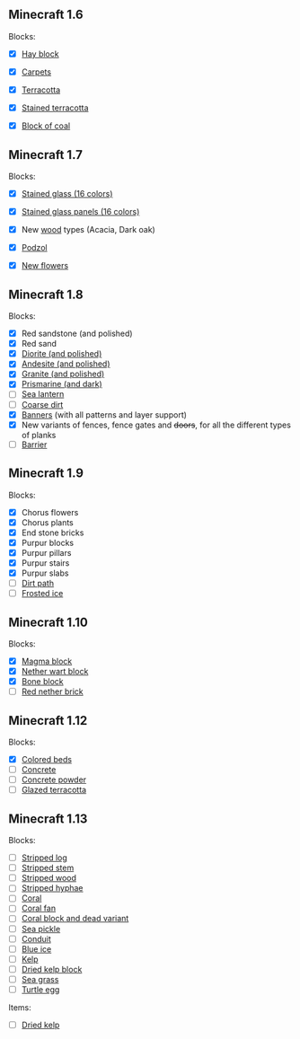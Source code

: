 ## Minecraft 1.6 
Blocks:
- [x] [Hay block](https://minecraft.fandom.com/ru/wiki/%D0%A1%D0%BD%D0%BE%D0%BF_%D1%81%D0%B5%D0%BD%D0%B0)
- [x] [Carpets](https://minecraft.fandom.com/ru/wiki/%D0%9A%D0%BE%D0%B2%D1%91%D1%80)
- [x] [Terracotta](https://minecraft.fandom.com/ru/wiki/%D0%A2%D0%B5%D1%80%D1%80%D0%B0%D0%BA%D0%BE%D1%82%D0%B0)
- [x] [Stained terracotta](https://minecraft.fandom.com/ru/wiki/%D0%A2%D0%B5%D1%80%D1%80%D0%B0%D0%BA%D0%BE%D1%82%D0%B0)
- [x] [Block of coal](https://minecraft.fandom.com/ru/wiki/%D0%A3%D0%B3%D0%BE%D0%BB%D1%8C%D0%BD%D1%8B%D0%B9_%D0%B1%D0%BB%D0%BE%D0%BA)


## Minecraft 1.7 
Blocks:
- [x] [Stained glass (16 colors)](https://minecraft.fandom.com/ru/wiki/%D0%A1%D1%82%D0%B5%D0%BA%D0%BB%D0%BE)
- [x] [Stained glass panels (16 colors)](https://minecraft.fandom.com/ru/wiki/%D0%A1%D1%82%D0%B5%D0%BA%D0%BB%D1%8F%D0%BD%D0%BD%D0%B0%D1%8F_%D0%BF%D0%B0%D0%BD%D0%B5%D0%BB%D1%8C)
- [x] New [wood](https://minecraft.fandom.com/ru/wiki/%D0%94%D1%80%D0%B5%D0%B2%D0%B5%D1%81%D0%B8%D0%BD%D0%B0) types (Acacia, Dark oak)
- [x] [Podzol](https://minecraft.fandom.com/ru/wiki/%D0%9F%D0%BE%D0%B4%D0%B7%D0%BE%D0%BB)
- [x] [New flowers](https://minecraft.fandom.com/ru/wiki/%D0%A6%D0%B2%D0%B5%D1%82%D1%8B)


## Minecraft 1.8 
Blocks:
- [x] Red sandstone (and polished)
- [x] Red sand
- [x] [Diorite (and polished)](https://minecraft.fandom.com/ru/wiki/%D0%94%D0%B8%D0%BE%D1%80%D0%B8%D1%82)
- [x] [Andesite (and polished)](https://minecraft.fandom.com/ru/wiki/%D0%90%D0%BD%D0%B4%D0%B5%D0%B7%D0%B8%D1%82)
- [x] [Granite (and polished)](https://minecraft.fandom.com/ru/wiki/%D0%93%D1%80%D0%B0%D0%BD%D0%B8%D1%82)
- [x] [Prismarine (and dark)](https://minecraft.fandom.com/ru/wiki/%D0%9F%D1%80%D0%B8%D0%B7%D0%BC%D0%B0%D1%80%D0%B8%D0%BD)
- [ ] [Sea lantern](https://minecraft.fandom.com/ru/wiki/%D0%9C%D0%BE%D1%80%D1%81%D0%BA%D0%BE%D0%B9_%D1%84%D0%BE%D0%BD%D0%B0%D1%80%D1%8C)
- [ ] [Coarse dirt](https://minecraft.fandom.com/ru/wiki/%D0%97%D0%B5%D0%BC%D0%BB%D1%8F)
- [x] [Banners](https://minecraft.fandom.com/ru/wiki/%D0%A4%D0%BB%D0%B0%D0%B3) (with all patterns and layer support)
- [x] New variants of fences, fence gates and ~~doors~~, for all the different types of planks
- [ ] [Barrier](https://minecraft.fandom.com/ru/wiki/%D0%91%D0%B0%D1%80%D1%8C%D0%B5%D1%80)

## Minecraft 1.9
Blocks:
- [x] Chorus flowers
- [x] Chorus plants
- [x] End stone bricks
- [x] Purpur blocks
- [x] Purpur pillars
- [x] Purpur stairs
- [x] Purpur slabs
- [ ] [Dirt path](https://minecraft.fandom.com/ru/wiki/%D0%A2%D1%80%D0%B0%D0%B2%D1%8F%D0%BD%D0%B0%D1%8F_%D1%82%D1%80%D0%BE%D0%BF%D0%B8%D0%BD%D0%BA%D0%B0)
- [ ] [Frosted ice](https://minecraft.fandom.com/ru/wiki/%D0%9F%D0%BE%D0%B4%D0%BC%D0%BE%D1%80%D0%BE%D0%B6%D0%B5%D0%BD%D0%BD%D1%8B%D0%B9_%D0%BB%D1%91%D0%B4)

## Minecraft 1.10
Blocks:
- [x] [Magma block](https://minecraft.fandom.com/ru/wiki/%D0%9C%D0%B0%D0%B3%D0%BC%D0%BE%D0%B2%D1%8B%D0%B9_%D0%B1%D0%BB%D0%BE%D0%BA)
- [x] [Nether wart block](https://minecraft.fandom.com/ru/wiki/%D0%91%D0%BB%D0%BE%D0%BA_%D0%BD%D0%B0%D1%80%D0%BE%D1%81%D1%82%D0%B0_%D0%9D%D0%B8%D0%B6%D0%BD%D0%B5%D0%B3%D0%BE_%D0%BC%D0%B8%D1%80%D0%B0)
- [x] [Bone block](https://minecraft.fandom.com/ru/wiki/%D0%9A%D0%BE%D1%81%D1%82%D1%8F%D0%BD%D0%BE%D0%B9_%D0%B1%D0%BB%D0%BE%D0%BA)
- [ ] [Red nether brick](https://minecraft.fandom.com/ru/wiki/%D0%9A%D0%B8%D1%80%D0%BF%D0%B8%D1%87_%D0%9D%D0%B8%D0%B6%D0%BD%D0%B5%D0%B3%D0%BE_%D0%BC%D0%B8%D1%80%D0%B0)

## Minecraft 1.12
Blocks:
- [x] [Colored beds](https://minecraft.fandom.com/ru/wiki/%D0%9A%D1%80%D0%BE%D0%B2%D0%B0%D1%82%D1%8C)
- [ ] [Concrete](https://minecraft.fandom.com/ru/wiki/%D0%91%D0%B5%D1%82%D0%BE%D0%BD)
- [ ] [Concrete powder](https://minecraft.fandom.com/ru/wiki/%D0%A6%D0%B5%D0%BC%D0%B5%D0%BD%D1%82)
- [ ] [Glazed terracotta](https://minecraft.fandom.com/ru/wiki/%D0%93%D0%BB%D0%B0%D0%B7%D1%83%D1%80%D0%BE%D0%B2%D0%B0%D0%BD%D0%BD%D0%B0%D1%8F_%D0%BA%D0%B5%D1%80%D0%B0%D0%BC%D0%B8%D0%BA%D0%B0)

## Minecraft 1.13
Blocks:
- [ ] [Stripped log](https://minecraft.fandom.com/ru/wiki/%D0%94%D1%80%D0%B5%D0%B2%D0%B5%D1%81%D0%B8%D0%BD%D0%B0)
- [ ] [Stripped stem](https://minecraft.fandom.com/ru/wiki/%D0%94%D1%80%D0%B5%D0%B2%D0%B5%D1%81%D0%B8%D0%BD%D0%B0)
- [ ] [Stripped wood](https://minecraft.fandom.com/ru/wiki/%D0%94%D1%80%D0%B5%D0%B2%D0%B5%D1%81%D0%B8%D0%BD%D0%B0)
- [ ] [Stripped hyphae](https://minecraft.fandom.com/ru/wiki/%D0%94%D1%80%D0%B5%D0%B2%D0%B5%D1%81%D0%B8%D0%BD%D0%B0)
- [ ] [Coral](https://minecraft.fandom.com/ru/wiki/%D0%9A%D0%BE%D1%80%D0%B0%D0%BB%D0%BB)
- [ ] [Coral fan](https://minecraft.fandom.com/ru/wiki/%D0%92%D0%B5%D0%B5%D1%80%D0%BD%D1%8B%D0%B9_%D0%BA%D0%BE%D1%80%D0%B0%D0%BB%D0%BB)
- [ ] [Coral block and dead variant](https://minecraft.fandom.com/ru/wiki/%D0%9A%D0%BE%D1%80%D0%B0%D0%BB%D0%BB%D0%BE%D0%B2%D1%8B%D0%B9_%D0%B1%D0%BB%D0%BE%D0%BA)
- [ ] [Sea pickle](https://minecraft.fandom.com/ru/wiki/%D0%9C%D0%BE%D1%80%D1%81%D0%BA%D0%BE%D0%B9_%D0%BE%D0%B3%D1%83%D1%80%D0%B5%D1%86)
- [ ] [Conduit](https://minecraft.fandom.com/ru/wiki/%D0%9C%D0%BE%D1%80%D1%81%D0%BA%D0%BE%D0%B9_%D0%BF%D1%80%D0%BE%D0%B2%D0%BE%D0%B4%D0%BD%D0%B8%D0%BA)
- [ ] [Blue ice](https://minecraft.fandom.com/ru/wiki/%D0%A1%D0%B8%D0%BD%D0%B8%D0%B9_%D0%BB%D1%91%D0%B4)
- [ ] [Kelp](https://minecraft.fandom.com/ru/wiki/%D0%9B%D0%B0%D0%BC%D0%B8%D0%BD%D0%B0%D1%80%D0%B8%D1%8F)
- [ ] [Dried kelp block](https://minecraft.fandom.com/ru/wiki/%D0%91%D0%BB%D0%BE%D0%BA_%D1%81%D1%83%D1%88%D1%91%D0%BD%D0%BE%D0%B9_%D0%BB%D0%B0%D0%BC%D0%B8%D0%BD%D0%B0%D1%80%D0%B8%D0%B8)
- [ ] [Sea grass](https://minecraft.fandom.com/ru/wiki/%D0%9C%D0%BE%D1%80%D1%81%D0%BA%D0%B0%D1%8F_%D1%82%D1%80%D0%B0%D0%B2%D0%B0)
- [ ] [Turtle egg](https://minecraft.fandom.com/ru/wiki/%D0%A7%D0%B5%D1%80%D0%B5%D0%BF%D0%B0%D1%88%D1%8C%D0%B5_%D1%8F%D0%B9%D1%86%D0%BE)

Items:
- [ ] [Dried kelp](https://minecraft.fandom.com/ru/wiki/%D0%A1%D1%83%D1%88%D1%91%D0%BD%D0%B0%D1%8F_%D0%BB%D0%B0%D0%BC%D0%B8%D0%BD%D0%B0%D1%80%D0%B8%D1%8F)